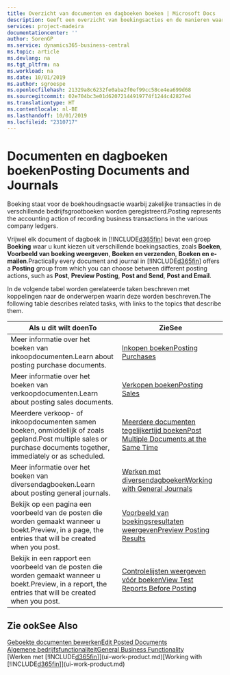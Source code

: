 ```yaml
---
title: Overzicht van documenten en dagboeken boeken | Microsoft Docs
description: Geeft een overzicht van boekingsacties en de manieren waarop u documenten en dagboeken kunt boeken.
services: project-madeira
documentationcenter: ''
author: SorenGP
ms.service: dynamics365-business-central
ms.topic: article
ms.devlang: na
ms.tgt_pltfrm: na
ms.workload: na
ms.date: 10/01/2019
ms.author: sgroespe
ms.openlocfilehash: 21329a8c6232fe0aba2f0ef99cc58ce4ea699d68
ms.sourcegitcommit: 02e704bc3e01d62072144919774f1244c42827e4
ms.translationtype: HT
ms.contentlocale: nl-BE
ms.lasthandoff: 10/01/2019
ms.locfileid: "2310717"
---
```

# <a name="posting-documents-and-journals"></a><span data-ttu-id="595cc-103">Documenten en dagboeken boeken</span><span class="sxs-lookup"><span data-stu-id="595cc-103">Posting Documents and Journals</span></span>
<span data-ttu-id="595cc-104">Boeking staat voor de boekhoudingsactie waarbij zakelijke transacties in de verschillende bedrijfsgrootboeken worden geregistreerd.</span><span class="sxs-lookup"><span data-stu-id="595cc-104">Posting represents the accounting action of recording business transactions in the various company ledgers.</span></span>

<span data-ttu-id="595cc-105">Vrijwel elk document of dagboek in [!INCLUDE[d365fin](includes/d365fin_md.md)] bevat een groep **Boeking** waar u kunt kiezen uit verschillende boekingsacties, zoals **Boeken**, **Voorbeeld van boeking weergeven**, **Boeken en verzenden**, **Boeken en e-mailen**.</span><span class="sxs-lookup"><span data-stu-id="595cc-105">Practically every document and journal in [!INCLUDE[d365fin](includes/d365fin_md.md)] offers a **Posting** group from which you can choose between different posting actions, such as **Post**, **Preview Posting**, **Post and Send**, **Post and Email**.</span></span>

<span data-ttu-id="595cc-106">In de volgende tabel worden gerelateerde taken beschreven met koppelingen naar de onderwerpen waarin deze worden beschreven.</span><span class="sxs-lookup"><span data-stu-id="595cc-106">The following table describes related tasks, with links to the topics that describe them.</span></span>

| <span data-ttu-id="595cc-107">Als u dit wilt doen</span><span class="sxs-lookup"><span data-stu-id="595cc-107">To</span></span> | <span data-ttu-id="595cc-108">Zie</span><span class="sxs-lookup"><span data-stu-id="595cc-108">See</span></span> |
| --- | --- |
| <span data-ttu-id="595cc-109">Meer informatie over het boeken van inkoopdocumenten.</span><span class="sxs-lookup"><span data-stu-id="595cc-109">Learn about posting purchase documents.</span></span> |[<span data-ttu-id="595cc-110">Inkopen boeken</span><span class="sxs-lookup"><span data-stu-id="595cc-110">Posting Purchases</span></span>](ui-post-purchases.md) |
| <span data-ttu-id="595cc-111">Meer informatie over het boeken van verkoopdocumenten.</span><span class="sxs-lookup"><span data-stu-id="595cc-111">Learn about posting sales documents.</span></span> |[<span data-ttu-id="595cc-112">Verkopen boeken</span><span class="sxs-lookup"><span data-stu-id="595cc-112">Posting Sales</span></span>](ui-post-sales.md) |
| <span data-ttu-id="595cc-113">Meerdere verkoop- of inkoopdocumenten samen boeken, onmiddellijk of zoals gepland.</span><span class="sxs-lookup"><span data-stu-id="595cc-113">Post multiple sales or purchase documents together, immediately or as scheduled.</span></span>|[<span data-ttu-id="595cc-114">Meerdere documenten tegelijkertijd boeken</span><span class="sxs-lookup"><span data-stu-id="595cc-114">Post Multiple Documents at the Same Time</span></span>](ui-batch-posting.md)|
| <span data-ttu-id="595cc-115">Meer informatie over het boeken van diversendagboeken.</span><span class="sxs-lookup"><span data-stu-id="595cc-115">Learn about posting general journals.</span></span> |[<span data-ttu-id="595cc-116">Werken met diversendagboeken</span><span class="sxs-lookup"><span data-stu-id="595cc-116">Working with General Journals</span></span>](ui-work-general-journals.md) |
| <span data-ttu-id="595cc-117">Bekijk op een pagina een voorbeeld van de posten die worden gemaakt wanneer u boekt.</span><span class="sxs-lookup"><span data-stu-id="595cc-117">Preview, in a page, the entries that will be created when you post.</span></span> |[<span data-ttu-id="595cc-118">Voorbeeld van boekingsresultaten weergeven</span><span class="sxs-lookup"><span data-stu-id="595cc-118">Preview Posting Results</span></span>](ui-how-preview-post-results.md) |
| <span data-ttu-id="595cc-119">Bekijk in een rapport een voorbeeld van de posten die worden gemaakt wanneer u boekt.</span><span class="sxs-lookup"><span data-stu-id="595cc-119">Preview, in a report, the entries that will be created when you post.</span></span> |[<span data-ttu-id="595cc-120">Controlelijsten weergeven vóór boeken</span><span class="sxs-lookup"><span data-stu-id="595cc-120">View Test Reports Before Posting</span></span>](ui-how-view-test-reports-posting.md) |

## <a name="see-also"></a><span data-ttu-id="595cc-121">Zie ook</span><span class="sxs-lookup"><span data-stu-id="595cc-121">See Also</span></span>
[<span data-ttu-id="595cc-122">Geboekte documenten bewerken</span><span class="sxs-lookup"><span data-stu-id="595cc-122">Edit Posted Documents</span></span>](across-edit-posted-document.md)  
[<span data-ttu-id="595cc-123">Algemene bedrijfsfunctionaliteit</span><span class="sxs-lookup"><span data-stu-id="595cc-123">General Business Functionality</span></span>](ui-across-business-areas.md)  
<span data-ttu-id="595cc-124">[Werken met [!INCLUDE[d365fin](includes/d365fin_md.md)]](ui-work-product.md)</span><span class="sxs-lookup"><span data-stu-id="595cc-124">[Working with [!INCLUDE[d365fin](includes/d365fin_md.md)]](ui-work-product.md)</span></span>
